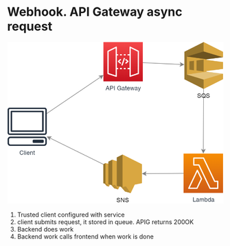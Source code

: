 # Webhook. API Gateway async request
![diagram](./img/webhook.png)

1. Trusted client configured with service
2. client submits request, it stored in queue. APIG returns 200OK
3. Backend does work
4. Backend work calls frontend when work is done
